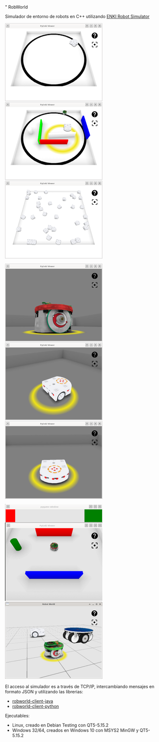 " RobWorld

Simulador de entorno de robots en C++ utilizando [ENKI Robot Simulator](https://github.com/enki-community/enki)

![](images/img-01.png "") ![](images/img-02.png "") ![](images/img-03.png "")

![](images/img-04.png "") ![](images/img-05.png "") ![](images/img-06.png "")

![](images/img-07.png "") ![](images/img-08.png "")


El acceso al simulador es a través de TCP/IP, intercambiando mensajes en formato JSON y utilizando las librerias:

- [robworld-client-java](https://github.com/titos-carrasco/robworld-client-java)
- [robworld-client-python](https://github.com/titos-carrasco/robworld-client-python)


Ejecutables:

- Linux, creado en Debian Testing con QT5-5.15.2
- Windows 32/64, creados en Windows 10 con MSYS2 MinGW y QT5-5.15.2
